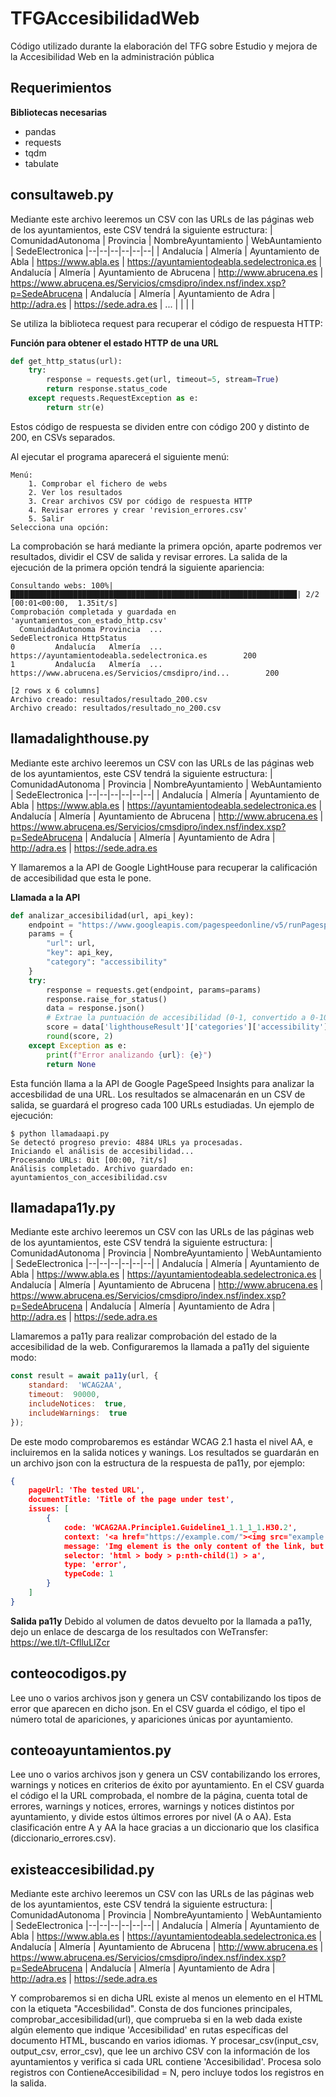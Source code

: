 # TFGAccesibilidadWeb
Código utilizado durante la elaboración del TFG sobre Estudio y mejora de la Accesibilidad Web en la administración pública

## Requerimientos

**Bibliotecas necesarias**

 - pandas
 - requests
 - tqdm
 - tabulate

## consultaweb.py
Mediante este archivo leeremos un CSV con las URLs de las páginas web de los ayuntamientos, este CSV tendrá la siguiente estructura:
| ComunidadAutonoma | Provincia | NombreAyuntamiento | WebAuntamiento | SedeElectronica
|--|--|--|--|--|--|
| Andalucía | Almería | Ayuntamiento de Abla | https://www.abla.es | https://ayuntamientodeabla.sedelectronica.es
| Andalucía | Almería | Ayuntamiento de Abrucena | http://www.abrucena.es | https://www.abrucena.es/Servicios/cmsdipro/index.nsf/index.xsp?p=SedeAbrucena
| Andalucía | Almería | Ayuntamiento de Adra | http://adra.es | https://sede.adra.es
| ... |  |  |  | 

Se utiliza la biblioteca request para recuperar el código de respuesta HTTP:

**Función para obtener el estado HTTP de una URL**  
```python
def get_http_status(url):  
    try:  
        response = requests.get(url, timeout=5, stream=True)  
        return response.status_code  
    except requests.RequestException as e:  
        return str(e)
```

Estos código de respuesta se dividen entre con código 200 y distinto de 200, en CSVs separados.

Al ejecutar el programa aparecerá el siguiente menú:

```
Menú:
	1. Comprobar el fichero de webs
	2. Ver los resultados
	3. Crear archivos CSV por código de respuesta HTTP
	4. Revisar errores y crear 'revision_errores.csv'
	5. Salir
Selecciona una opción:
```
La comprobación se hará mediante la primera opción, aparte podremos ver resultados, dividir el CSV de salida y revisar errores.
La salida de la ejecución de la primera opción tendrá la siguiente apariencia:
```
Consultando webs: 100%|████████████████████████████████████████████████████████████████| 2/2 [00:01<00:00,  1.35it/s] 
Comprobación completada y guardada en 'ayuntamientos_con_estado_http.csv'
  ComunidadAutonoma Provincia  ...                                    SedeElectronica HttpStatus
0         Andalucía   Almería  ...       https://ayuntamientodeabla.sedelectronica.es        200
1         Andalucía   Almería  ...  https://www.abrucena.es/Servicios/cmsdipro/ind...        200

[2 rows x 6 columns]
Archivo creado: resultados/resultado_200.csv
Archivo creado: resultados/resultado_no_200.csv
```
## llamadalighthouse.py
Mediante este archivo leeremos un CSV con las URLs de las páginas web de los ayuntamientos, este CSV tendrá la siguiente estructura:
| ComunidadAutonoma | Provincia | NombreAyuntamiento | WebAuntamiento | SedeElectronica
|--|--|--|--|--|--|
| Andalucía | Almería | Ayuntamiento de Abla | https://www.abla.es | https://ayuntamientodeabla.sedelectronica.es
| Andalucía | Almería | Ayuntamiento de Abrucena | http://www.abrucena.es | https://www.abrucena.es/Servicios/cmsdipro/index.nsf/index.xsp?p=SedeAbrucena
| Andalucía | Almería | Ayuntamiento de Adra | http://adra.es | https://sede.adra.es

Y llamaremos a la API de Google LightHouse para recuperar la calificación de accesibilidad que esta le pone. 

**Llamada a la API**
```python
def analizar_accesibilidad(url, api_key):  
	endpoint = "https://www.googleapis.com/pagespeedonline/v5/runPagespeed"  
	params = {  
        "url": url,  
        "key": api_key,  
        "category": "accessibility"  
	}    
    try:  
        response = requests.get(endpoint, params=params)  
        response.raise_for_status()  
        data = response.json()  
        # Extrae la puntuación de accesibilidad (0-1, convertido a 0-100)  
		score = data['lighthouseResult']['categories']['accessibility']['score'] * 100  
		round(score, 2)  
    except Exception as e:  
        print(f"Error analizando {url}: {e}")  
        return None
```
Esta función llama a la API de Google PageSpeed Insights para analizar la accesbilidad de una URL. Los resultados se almacenarán en un CSV de salida, se guardará el progreso cada 100 URLs estudiadas.
Un ejemplo de ejecución:
```
$ python llamadaapi.py 
Se detectó progreso previo: 4884 URLs ya procesadas.
Iniciando el análisis de accesibilidad...
Procesando URLs: 0it [00:00, ?it/s]
Análisis completado. Archivo guardado en: ayuntamientos_con_accesibilidad.csv
```
## llamadapa11y.py
Mediante este archivo leeremos un CSV con las URLs de las páginas web de los ayuntamientos, este CSV tendrá la siguiente estructura:
| ComunidadAutonoma | Provincia | NombreAyuntamiento | WebAuntamiento | SedeElectronica
|--|--|--|--|--|--|
| Andalucía | Almería | Ayuntamiento de Abla | https://www.abla.es | https://ayuntamientodeabla.sedelectronica.es
| Andalucía | Almería | Ayuntamiento de Abrucena | http://www.abrucena.es | https://www.abrucena.es/Servicios/cmsdipro/index.nsf/index.xsp?p=SedeAbrucena
| Andalucía | Almería | Ayuntamiento de Adra | http://adra.es | https://sede.adra.es

Llamaremos a pa11y para realizar comprobación del estado de la accesibilidad de la web. 
Configuraremos la llamada a pa11y del siguiente modo:
```javascript
const result = await pa11y(url, {
	standard:  'WCAG2AA',
	timeout:  90000,
	includeNotices:  true,
	includeWarnings:  true
});
```
De este modo comprobaremos es estándar WCAG 2.1 hasta el nivel AA, e incluiremos en la salida notices y wanings.
Los resultados se guardarán en un archivo json con la estructura de la respuesta de pa11y, por ejemplo:
```json
{
    pageUrl: 'The tested URL',
    documentTitle: 'Title of the page under test',
    issues: [
        {
            code: 'WCAG2AA.Principle1.Guideline1_1.1_1_1.H30.2',
            context: '<a href="https://example.com/"><img src="example.jpg" alt=""/></a>',
            message: 'Img element is the only content of the link, but is missing alt text. The alt text should describe the purpose of the link.',
            selector: 'html > body > p:nth-child(1) > a',
            type: 'error',
            typeCode: 1
        }
    ]
}
```
**Salida pa11y**
Debido al volumen de datos devuelto por la llamada a pa11y, dejo un enlace de descarga de los resultados con WeTransfer:
https://we.tl/t-CflluLIZcr
## conteocodigos.py
Lee uno o varios archivos json y genera un CSV contabilizando los tipos de error que aparecen en dicho json. En el CSV guarda el código, el tipo el número total de apariciones, y apariciones únicas por ayuntamiento. 
## conteoayuntamientos.py
Lee uno o varios archivos json y genera un CSV contabilizando los errores, warnings y notices en criterios de éxito por ayuntamiento. En el CSV guarda el código el la URL comprobada, el nombre de la página, cuenta total de errores, warnings y notices, errores, warnings y notices distintos por ayuntamiento, y divide estos últimos errores por nivel (A o AA). Esta clasificación entre A y AA la hace gracias a un diccionario que los clasifica (diccionario_errores.csv).
## existeaccesibilidad.py
Mediante este archivo leeremos un CSV con las URLs de las páginas web de los ayuntamientos, este CSV tendrá la siguiente estructura:
| ComunidadAutonoma | Provincia | NombreAyuntamiento | WebAuntamiento | SedeElectronica
|--|--|--|--|--|--|
| Andalucía | Almería | Ayuntamiento de Abla | https://www.abla.es | https://ayuntamientodeabla.sedelectronica.es
| Andalucía | Almería | Ayuntamiento de Abrucena | http://www.abrucena.es | https://www.abrucena.es/Servicios/cmsdipro/index.nsf/index.xsp?p=SedeAbrucena
| Andalucía | Almería | Ayuntamiento de Adra | http://adra.es | https://sede.adra.es

Y comprobaremos si en dicha URL existe al menos un elemento en el HTML con la etiqueta "Accesbilidad". Consta de dos funciones principales, comprobar_accesibilidad(url), que comprueba si en la web dada existe algún elemento que indique 'Accesibilidad' en rutas específicas del documento HTML, buscando en varios idiomas.
Y procesar_csv(input_csv,  output_csv,  error_csv), que lee un archivo CSV con la información de los ayuntamientos y verifica si cada URL contiene 'Accesibilidad'. Procesa solo registros con ContieneAccesibilidad = N, pero incluye todos los registros en la salida.

